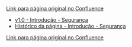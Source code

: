 [Link para página original no Confluence](https://openfinancebrasil.atlassian.net/wiki/spaces/OF/pages/240648365)

- [v1.0 - Introdução - Segurança](../../../../OF/Open%20Finance%20Brasil/Seguran%c3%a7a/Introdu%c3%a7%c3%a3o%20-%20Seguran%c3%a7a/v1.0%20-%20Introdu%c3%a7%c3%a3o%20-%20Seguran%c3%a7a)
- [Histórico da página - Introdução - Segurança](../../../../OF/Open%20Finance%20Brasil/Seguran%c3%a7a/Introdu%c3%a7%c3%a3o%20-%20Seguran%c3%a7a/Hist%c3%b3rico%20da%20p%c3%a1gina%20-%20Introdu%c3%a7%c3%a3o%20-%20Seguran%c3%a7a)

[Link para página original no Confluence](https://openfinancebrasil.atlassian.net/wiki/spaces/OF/pages/240648365)